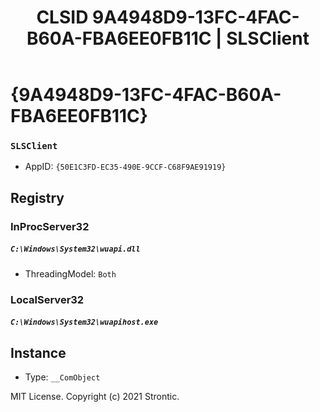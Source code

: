 ﻿---
title: "CLSID 9A4948D9-13FC-4FAC-B60A-FBA6EE0FB11C | SLSClient"
excerpt: What is COM-Object CLSID 9A4948D9-13FC-4FAC-B60A-FBA6EE0FB11C?
---

# {9A4948D9-13FC-4FAC-B60A-FBA6EE0FB11C}

### `SLSClient`
* AppID: `{50E1C3FD-EC35-490E-9CCF-C68F9AE91919}`

## Registry


### InProcServer32

##### `C:\Windows\System32\wuapi.dll`
* ThreadingModel: `Both`

### LocalServer32

##### `C:\Windows\System32\wuapihost.exe`

## Instance

* Type: `__ComObject`

MIT License. Copyright (c) 2021 Strontic.


